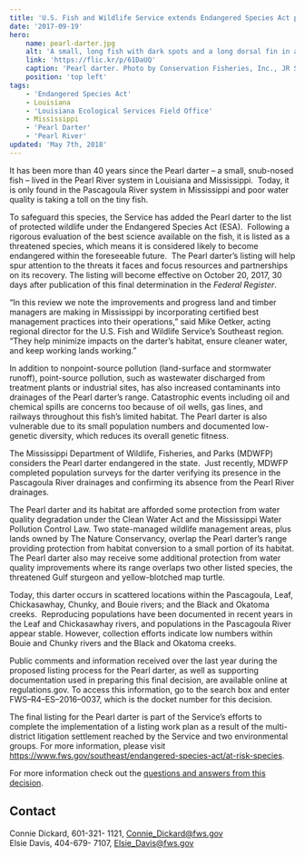 ```yaml
---
title: 'U.S. Fish and Wildlife Service extends Endangered Species Act protection to rare fish'
date: '2017-09-19'
hero:
    name: pearl-darter.jpg
    alt: 'A small, long fish with dark spots and a long dorsal fin in an aquarium.'
    link: 'https://flic.kr/p/61DaUQ'
    caption: 'Pearl darter. Photo by Conservation Fisheries, Inc., JR Shute.'
    position: 'top left'
tags:
    - 'Endangered Species Act'
    - Louisiana
    - 'Louisiana Ecological Services Field Office'
    - Mississippi
    - 'Pearl Darter'
    - 'Pearl River'
updated: 'May 7th, 2018'
---
```


It has been more than 40 years since the Pearl darter – a small, snub-nosed fish – lived in the Pearl River system in Louisiana and Mississippi.  Today, it is only found in the Pascagoula River system in Mississippi and poor water quality is taking a toll on the tiny fish.

To safeguard this species, the Service has added the Pearl darter to the list of protected wildlife under the Endangered Species Act (ESA).  Following a rigorous evaluation of the best science available on the fish, it is listed as a threatened species, which means it is considered likely to become endangered within the foreseeable future.  The Pearl darter’s listing will help spur attention to the threats it faces and focus resources and partnerships on its recovery. The listing will become effective on October 20, 2017, 30 days after publication of this final determination in the _Federal Register_.

“In this review we note the improvements and progress land and timber managers are making in Mississippi by incorporating certified best management practices into their operations,” said Mike Oetker, acting regional director for the U.S. Fish and Wildlife Service’s Southeast region. “They help minimize impacts on the darter’s habitat, ensure cleaner water, and keep working lands working.”

In addition to nonpoint-source pollution (land-surface and stormwater runoff), point-source pollution, such as wastewater discharged from treatment plants or industrial sites, has also increased contaminants into drainages of the Pearl darter’s range. Catastrophic events including oil and chemical spills are concerns too because of oil wells, gas lines, and railways throughout this fish’s limited habitat. The Pearl darter is also vulnerable due to its small population numbers and documented low-genetic diversity, which reduces its overall genetic fitness.

The Mississippi Department of Wildlife, Fisheries, and Parks (MDWFP) considers the Pearl darter endangered in the state.  Just recently, MDWFP completed population surveys for the darter verifying its presence in the Pascagoula River drainages and confirming its absence from the Pearl River drainages.

The Pearl darter and its habitat are afforded some protection from water quality degradation under the Clean Water Act and the Mississippi Water Pollution Control Law. Two state-managed wildlife management areas, plus lands owned by The Nature Conservancy, overlap the Pearl darter’s range providing protection from habitat conversion to a small portion of its habitat. The Pearl darter also may receive some additional protection from water quality improvements where its range overlaps two other listed species, the threatened Gulf sturgeon and yellow-blotched map turtle.

Today, this darter occurs in scattered locations within the Pascagoula, Leaf, Chickasawhay, Chunky, and Bouie rivers; and the Black and Okatoma creeks.  Reproducing populations have been documented in recent years in the Leaf and Chickasawhay rivers, and populations in the Pascagoula River appear stable. However, collection efforts indicate low numbers within Bouie and Chunky rivers and the Black and Okatoma creeks.

Public comments and information received over the last year during the proposed listing process for the Pearl darter, as well as supporting documentation used in preparing this final decision, are available online at regulations.gov. To access this information, go to the search box and enter FWS–R4–ES–2016–0037, which is the docket number for this decision.

The final listing for the Pearl darter is part of the Service’s efforts to complete the implementation of a listing work plan as a result of the multi-district litigation settlement reached by the Service and two environmental groups. For more information, please visit https://www.fws.gov/southeast/endangered-species-act/at-risk-species.

For more information check out the [questions and answers from this decision](/faq/final-rule-to-list-the-pearl-darter-as-threatened/).

## Contact

Connie Dickard, 601-321- 1121, [Connie_Dickard@fws.gov](mailto:Connie_Dickard@fws.gov)  
Elsie Davis, 404-679- 7107, [Elsie_Davis@fws.gov](mailto:Elsie_Davis@fws.gov)
